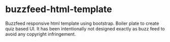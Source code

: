 # buzzfeed-html-template
Buzzfeed responsive html template using bootstrap.
Boiler plate to create quiz based UI.
It has been intentionally not designed exactly as buzz feed to avoid any copyright infringement.
